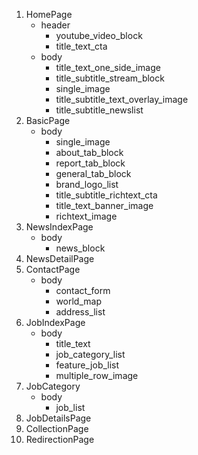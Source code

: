 1. HomePage
   - header
     + youtube_video_block
     + title_text_cta
   - body
     + title_text_one_side_image
     + title_subtitle_stream_block
     + single_image
     + title_subtitle_text_overlay_image
     + title_subtitle_newslist
2. BasicPage
   - body
     + single_image
     + about_tab_block
     + report_tab_block
     + general_tab_block
     + brand_logo_list
     + title_subtitle_richtext_cta
     + title_text_banner_image
     + richtext_image
3. NewsIndexPage
   - body
     + news_block
4. NewsDetailPage
5. ContactPage
   - body
     + contact_form
     + world_map
     + address_list
6. JobIndexPage
   - body
     + title_text
     + job_category_list
     + feature_job_list
     + multiple_row_image
7. JobCategory
   - body
     + job_list
8. JobDetailsPage
9.  CollectionPage
10. RedirectionPage
